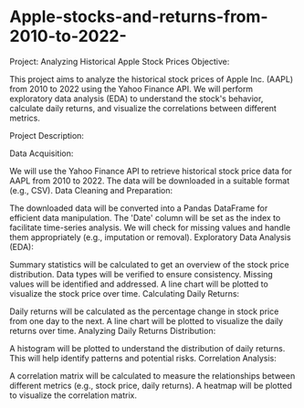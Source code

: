 # Apple-stocks-and-returns-from-2010-to-2022-
Project: Analyzing Historical Apple Stock Prices
Objective:

This project aims to analyze the historical stock prices of Apple Inc. (AAPL) from 2010 to 2022 using the Yahoo Finance API. We will perform exploratory data analysis (EDA) to understand the stock's behavior, calculate daily returns, and visualize the correlations between different metrics.

Project Description:

Data Acquisition:

We will use the Yahoo Finance API to retrieve historical stock price data for AAPL from 2010 to 2022.
The data will be downloaded in a suitable format (e.g., CSV).
Data Cleaning and Preparation:

The downloaded data will be converted into a Pandas DataFrame for efficient data manipulation.
The 'Date' column will be set as the index to facilitate time-series analysis.
We will check for missing values and handle them appropriately (e.g., imputation or removal).
Exploratory Data Analysis (EDA):

Summary statistics will be calculated to get an overview of the stock price distribution.
Data types will be verified to ensure consistency.
Missing values will be identified and addressed.
A line chart will be plotted to visualize the stock price over time.
Calculating Daily Returns:

Daily returns will be calculated as the percentage change in stock price from one day to the next.
A line chart will be plotted to visualize the daily returns over time.
Analyzing Daily Returns Distribution:

A histogram will be plotted to understand the distribution of daily returns.
This will help identify patterns and potential risks.
Correlation Analysis:

A correlation matrix will be calculated to measure the relationships between different metrics (e.g., stock price, daily returns).
A heatmap will be plotted to visualize the correlation matrix.
